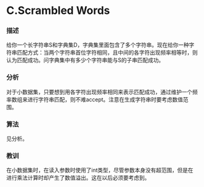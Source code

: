 # C.Scrambled Words

### 描述

给你一个长字符串S和字典集D，字典集里面包含了多个字符串。现在给你一种字符串匹配方式：当两个字符串首位字符相同，且中间的各字符出现频率相等时，则认为匹配成功。问字典集中有多少个字符串能与S的子串匹配成功。

### 分析

对于小数据集，只要想到用各字符出现频率相同来表示匹配成功，通过维护一个频率数组来进行字符串匹配，则不难accept。注意在生成字符串时要考虑数值范围。

### 算法

见分析。

### 教训

在小数据集时，在读入参数时使用了int类型，尽管参数本身没有超范围，但是在进行乘法计算时却产生了数值溢出。这在以后必须要考虑到。

